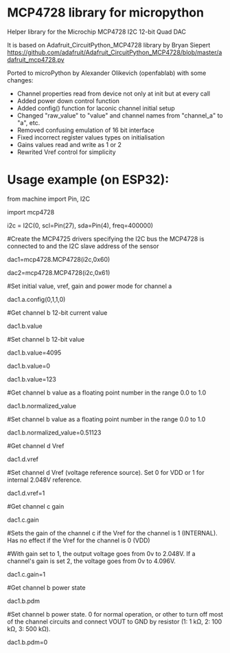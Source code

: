 # MCP4728 library for micropython

Helper library for the Microchip MCP4728 I2C 12-bit Quad DAC 

It is based on Adafruit_CircuitPython_MCP4728 library by Bryan Siepert
https://github.com/adafruit/Adafruit_CircuitPython_MCP4728/blob/master/adafruit_mcp4728.py

Ported to microPython by Alexander Olikevich (openfablab) with some changes:

* Channel properties read from device not only at init but at every call
* Added power down control function
* Added config() function for laconic channel initial setup
* Changed "raw_value" to "value" and channel names from "channel_a" to "a", etc.
* Removed confusing emulation of 16 bit interface
* Fixed incorrect register values types on initialisation 
* Gains values read and write as 1 or 2
* Rewrited Vref control for simplicity

# Usage example (on ESP32):

from machine import Pin, I2C

import mcp4728

i2c = I2C(0, scl=Pin(27), sda=Pin(4), freq=400000)


#Create the MCP4725 drivers specifying the I2C bus the MCP4728 is connected to and the I2C slave address of the sensor

dac1=mcp4728.MCP4728(i2c,0x60)

dac2=mcp4728.MCP4728(i2c,0x61)


#Set initial value, vref, gain and power mode for channel a

dac1.a.config(0,1,1,0) 


#Get channel b 12-bit current value

dac1.b.value


#Set channel b 12-bit value

dac1.b.value=4095

dac1.b.value=0

dac1.b.value=123


#Get channel b value as a floating point number in the range 0.0 to 1.0

dac1.b.normalized_value


#Set channel b value as a floating point number in the range 0.0 to 1.0

dac1.b.normalized_value=0.51123


#Get channel d Vref

dac1.d.vref


#Set channel d Vref (voltage reference source). Set 0 for VDD or 1 for internal 2.048V reference.

dac1.d.vref=1


#Get channel c gain

dac1.c.gain


#Sets the gain of the channel c if the Vref for the channel is 1 (INTERNAL). Has no effect if the Vref for the channel is 0 (VDD)

#With gain set to 1, the output voltage goes from 0v to 2.048V. If a channel's gain is set 2, the voltage goes from 0v to 4.096V.

dac1.c.gain=1


#Get channel b power state

dac1.b.pdm

#Set channel b power state. 0 for normal operation, or other to turn off most of the channel circuits and connect VOUT to GND by resistor (1: 1 kΩ, 2: 100 kΩ, 3: 500 kΩ).

dac1.b.pdm=0
